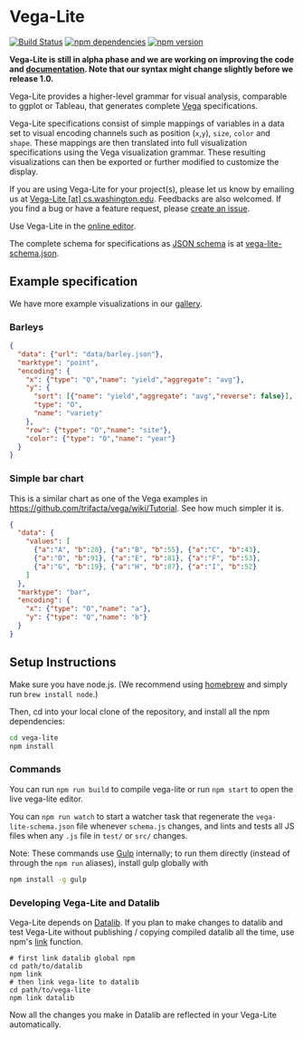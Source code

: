 # Vega-Lite

[![Build Status](https://travis-ci.org/vega/vega-lite.svg)](https://travis-ci.org/vega/vega-lite)
[![npm dependencies](https://david-dm.org/vega/vega-lite.svg)](https://www.npmjs.com/package/vega-lite)
[![npm version](https://img.shields.io/npm/v/vega-lite.svg)](https://www.npmjs.com/package/vega-lite)

**Vega-Lite is still in alpha phase and we are working on improving the code and [documentation](Documentation).
Note that our syntax might change slightly before we release 1.0.**

Vega-Lite provides a higher-level grammar for visual analysis, comparable to ggplot or Tableau, that generates complete [Vega](https://vega.github.io/) specifications.

Vega-Lite specifications consist of simple mappings of variables in a data set to visual encoding channels such as position (`x`,`y`), `size`, `color` and `shape`. These mappings are then translated into full visualization specifications using the Vega visualization grammar. These resulting visualizations can then be exported or further modified to customize the display.

If you are using Vega-Lite for your project(s), please let us know by emailing us at [Vega-Lite \[at\] cs.washington.edu](mailto:vega-lite@cs.washington.edu).  Feedbacks are also welcomed.
If you find a bug or have a feature request, please [create an issue](https://github.com/vega/vega-lite/issues/new).

Use Vega-Lite in the [online editor](https://vega.github.io/vega-lite/).

The complete schema for specifications as [JSON schema](http://json-schema.org/) is at [vega-lite-schema.json](https://vega.github.io/vega-lite/vega-lite-schema.json).

## Example specification

We have more example visualizations in our [gallery](https://vega.github.io/vega-lite/gallery.html).

### Barleys

```json
{
  "data": {"url": "data/barley.json"},
  "marktype": "point",
  "encoding": {
    "x": {"type": "Q","name": "yield","aggregate": "avg"},
    "y": {
      "sort": [{"name": "yield","aggregate": "avg","reverse": false}],
      "type": "O",
      "name": "variety"
    },
    "row": {"type": "O","name": "site"},
    "color": {"type": "O","name": "year"}
  }
}
```

### Simple bar chart

This is a similar chart as one of the Vega examples in https://github.com/trifacta/vega/wiki/Tutorial. See how much simpler it is.

```json
{
  "data": {
    "values": [
      {"a":"A", "b":28}, {"a":"B", "b":55}, {"a":"C", "b":43},
      {"a":"D", "b":91}, {"a":"E", "b":81}, {"a":"F", "b":53},
      {"a":"G", "b":19}, {"a":"H", "b":87}, {"a":"I", "b":52}
    ]
  },
  "marktype": "bar",
  "encoding": {
    "x": {"type": "O","name": "a"},
    "y": {"type": "Q","name": "b"}
  }
}
```

## Setup Instructions

Make sure you have node.js. (We recommend using [homebrew](http://brew.sh) and simply run `brew install node`.)

Then, cd into your local clone of the repository, and install all the npm dependencies:

```sh
cd vega-lite
npm install
```

### Commands

You can run `npm run build` to compile vega-lite or run `npm start` to open the live vega-lite editor.

You can `npm run watch` to start a watcher task that regenerate the `vega-lite-schema.json` file whenever `schema.js` changes, and lints and tests all JS files when any `.js` file in `test/` or `src/` changes.

Note: These commands use [Gulp](http://gulpjs.com) internally; to run them directly (instead of through the `npm run` aliases), install gulp globally with
```sh
npm install -g gulp
```

### Developing Vega-Lite and Datalib

Vega-Lite depends on [Datalib](https://github.com/vega/datalib).
If you plan to make changes to datalib and test Vega-Lite without publishing / copying compiled datalib all the time, use npm's [link](http://justjs.com/posts/npm-link-developing-your-own-npm-modules-without-tears) function.


```
# first link datalib global npm
cd path/to/datalib
npm link
# then link vega-lite to datalib
cd path/to/vega-lite
npm link datalib
```

Now all the changes you make in Datalib are reflected in your Vega-Lite automatically.
